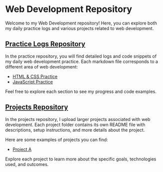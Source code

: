 # Web Development Repository

Welcome to my Web Development repository! Here, you can explore both my daily practice logs and various projects related to web development.


## [Practice Logs Repository](Web_Development/web_dev_practice)

In the practice repository, you will find detailed logs and code snippets of my daily web development practice. Each markdown file corresponds to a different area of web development:

- [HTML & CSS Practice](web_dev_practice/javascript_practice.md)
- [JavaScript Practice](web_dev_practice/javascript_practice.md)


Feel free to explore each section to see my progress and code examples.


## [Projects Repository](Web_Development/Projects/)

In the projects repository, I upload larger projects associated with web development. Each project folder contains its own README file with descriptions, setup instructions, and more details about the project.

Here are some examples of projects you can find:

- [Project A](projects/project-a/README.md)

Explore each project to learn more about the specific goals, technologies used, and outcomes.
